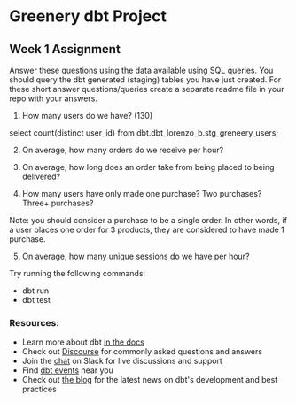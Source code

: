 # Greenery dbt Project

## Week 1 Assignment 

Answer these questions using the data available using SQL queries. You should query the dbt generated (staging) tables you have just created. For these short answer questions/queries create a separate readme file in your repo with your answers.

1) How many users do we have? (130)

select count(distinct user_id) from dbt.dbt_lorenzo_b.stg_greneery_users;

2) On average, how many orders do we receive per hour?

3) On average, how long does an order take from being placed to being delivered?

4) How many users have only made one purchase? Two purchases? Three+ purchases?

Note: you should consider a purchase to be a single order. In other words, if a user places one order for 3 products, they are considered to have made 1 purchase.

5) On average, how many unique sessions do we have per hour?





Try running the following commands:
- dbt run
- dbt test


### Resources:
- Learn more about dbt [in the docs](https://docs.getdbt.com/docs/introduction)
- Check out [Discourse](https://discourse.getdbt.com/) for commonly asked questions and answers
- Join the [chat](https://community.getdbt.com/) on Slack for live discussions and support
- Find [dbt events](https://events.getdbt.com) near you
- Check out [the blog](https://blog.getdbt.com/) for the latest news on dbt's development and best practices
